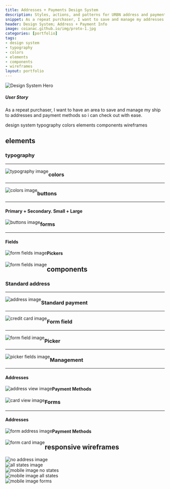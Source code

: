 ```yaml
---
title: Addresses + Payments Design System
description: Styles, actions, and patterns for URBN address and payment info
snippet: As a repeat purchaser, I want to save and manage my addresses and payment methods so I can check out with ease.
header: Design System; Address + Payment Info
image: coianac.github.io/img/proto-1.jpg
categories: [portfolio]
tags: 
- design system
- typography
- colors
- elements
- components
- wireframes
layout: portfolio
---
```

<div class="w3-row">
<img src="https://coianac.github.io/img/designSystem-hero.jpg" alt="Design System Hero">
	</div>
<div class="w3-row block-head">
<div class="w3-col w3-container m2">
</div>
	<div class="w3-col w3-container m8">
        	<h5>User Story</h5>
		<p>As a repeat purchaser, I want to have an area to save and manage my ship to addresses and payment methods so i can check out with ease.</p>
	</div>
	<div class="w3-col w3-container m2">
	</div>
</div>

<div class="w3-row"> 
  <div class="w3-col w3-container m2">
  </div>
    <div class="w3-col w3-container m8">
	<pill>design system</pill>
	<pill>typography</pill>
	<pill>colors</pill>
	<pill>elements</pill>
	<pill>components</pill>
	<pill>wireframes</pill>
      </div>
      <div class="w3-col w3-container m2">
      </div>
</div>

<div class="w3-row "> 
	<div class="w3-col w3-container m2">
	</div>
		<div class="w3-col w3-container m8">
		<h2>elements</h2>
			<h3>typography</h3>
			<hr>
				<img style="float:left;" src="https://coianac.github.io/img/ap-typography.jpg" alt="typography image">
			<h3>colors</h3>
			<hr>
				<img style="float:left;" src="https://coianac.github.io/img/ap-colors.jpg" alt="colors image">
			<h3>buttons</h3>
			<hr>
				<h4>Primary + Secondary. Small + Large</h4>
				<img style="float:left;" src="https://coianac.github.io/img/ap-buttons.jpg" alt="buttons image">
			<h3>forms</h3>
			<hr>
				<h4>Fields</h4>
				<img style="float:left;" src="https://coianac.github.io/img/ap-field.jpg" alt="form fields image">
				<h4>Pickers</h4>
				<img style="float:left;" src="https://coianac.github.io/img/ap-pickers.jpg" alt="form fields image">
		<h2>components</h2>
			<h3>Standard address</h3>
			<hr>
				<img style="float:left;" src="https://coianac.github.io/img/ap-address.jpg" alt="address image">
			<h3>Standard payment</h3>
			<hr>
				<img style="float:left;" src="https://coianac.github.io/img/ap-card.jpg" alt="credit card image">
			<h3>Form field</h3>
			<hr>
				<img style="float:left;" src="https://coianac.github.io/img/ap-formField.jpg" alt="form field image">
			<h3>Picker</h3>
			<hr>
				<img style="float:left;" src="https://coianac.github.io/img/ap-pickerField.jpg" alt="picker fields image">
			<h3>Management</h3>
			<hr>
				<h4>Addresses</h4>
					<img style="float:left;" src="https://coianac.github.io/img/ap-addressView.jpg" alt="address view image">
				<h4>Payment Methods</h4>
					<img style="float:left;" src="https://coianac.github.io/img/ap-cardView.jpg" alt="card view image">
			<h3>Forms</h3>
			<hr>
				<h4>Addresses</h4>
					<img style="float:left;" src="https://coianac.github.io/img/ap-formAddress.jpg" alt="form address image">
				<h4>Payment Methods</h4>
					<img style="float:left;" src="https://coianac.github.io/img/ap-formCard.jpg" alt="form card image">
     </div>
      <div class="w3-col w3-container m2">
      </div>
</div>

<div class="block">
	<div class="w3-row">
		<div class="w3-col w3-container m2">
		</div>
		<div class="w3-col w3-container m8">
			<h2>responsive wireframes</h2>
		</div>
		<div class="w3-col w3-container m2">
		</div>
	</div>
	<div class="w3-row">
		<div class="w3-col w3-container m2">
		</div>
		<div class="w3-col w3-container m5">
			<img src="https://coianac.github.io/img/ap-deskNon.jpg" alt="no address image">
		</div>
		<div class="w3-col w3-container m5">
			<img src="https://coianac.github.io/img/ap-desk1.jpg" alt="all states image">
		</div>
		<div class="w3-col w3-container m2">
		</div>
	</div>
	<div class="w3-row">
		<div class="w3-col w3-container m3">
			<img src="https://coianac.github.io/img/ap-mobile0.jpg" alt="mobile image no states">
		</div>
		<div class="w3-col w3-container m3">
			<img src="https://coianac.github.io/img/ap-mobile1.jpg" alt="mobile image all states">
		</div>
		<div class="w3-col w3-container m3">
			<img src="https://coianac.github.io/img/ap-mobile2.jpg" alt="mobile image forms">
		</div>
		<div class="w3-col w3-container m2">
		</div>
	</div>
</div>
	

	
    
    
